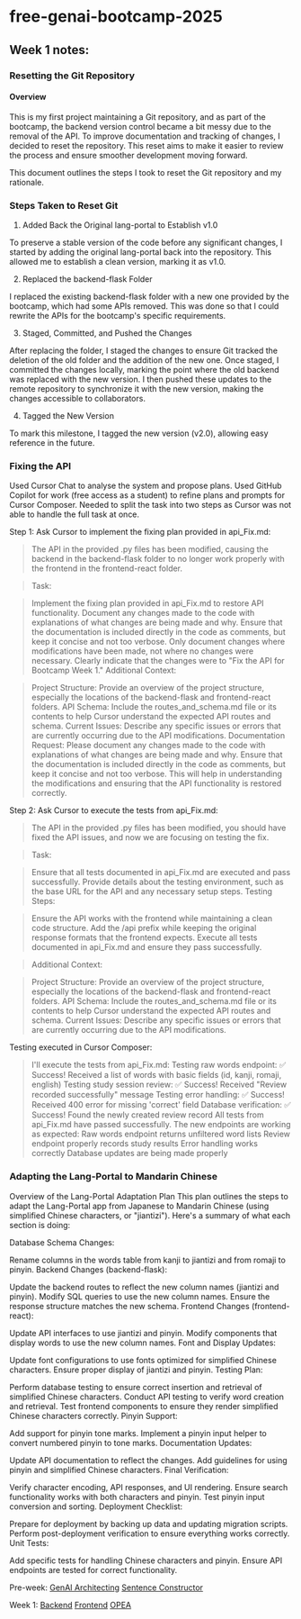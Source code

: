 # free-genai-bootcamp-2025

## Week 1 notes:

### Resetting the Git Repository

#### Overview
This is my first project maintaining a Git repository, and as part of the bootcamp, the backend version control became a bit messy due to the removal of the API. To improve documentation and tracking of changes, I decided to reset the repository. This reset aims to make it easier to review the process and ensure smoother development moving forward.

This document outlines the steps I took to reset the Git repository and my rationale.

### Steps Taken to Reset Git
1. Added Back the Original lang-portal to Establish v1.0

To preserve a stable version of the code before any significant changes, I started by adding the original lang-portal back into the repository. This allowed me to establish a clean version, marking it as v1.0.

2. Replaced the backend-flask Folder

I replaced the existing backend-flask folder with a new one provided by the bootcamp, which had some APIs removed. This was done so that I could rewrite the APIs for the bootcamp's specific requirements.

3. Staged, Committed, and Pushed the Changes

After replacing the folder, I staged the changes to ensure Git tracked the deletion of the old folder and the addition of the new one. Once staged, I committed the changes locally, marking the point where the old backend was replaced with the new version. I then pushed these updates to the remote repository to synchronize it with the new version, making the changes accessible to collaborators.

4. Tagged the New Version

To mark this milestone, I tagged the new version (v2.0), allowing easy reference in the future.

### Fixing the API
Used Cursor Chat to analyse the system and propose plans.
Used GitHub Copilot for work (free access as a student) to refine plans and prompts for Cursor Composer.
Needed to split the task into two steps as Cursor was not able to handle the full task at once.


Step 1: Ask Cursor to implement the fixing plan provided in api_Fix.md:

> The API in the provided .py files has been modified, causing the backend in the backend-flask folder to no longer work properly with the frontend in the frontend-react folder.

> Task:

> Implement the fixing plan provided in api_Fix.md to restore API functionality.
> Document any changes made to the code with explanations of what changes are being made and why. Ensure that the documentation is included directly in the code as comments, but keep it concise and not too verbose. Only document changes where modifications have been made, not where no changes were necessary. Clearly indicate that the changes were to "Fix the API for Bootcamp Week 1."
> Additional Context:

> Project Structure: Provide an overview of the project structure, especially the locations of the backend-flask and frontend-react folders.
> API Schema: Include the routes_and_schema.md file or its contents to help Cursor understand the expected API routes and schema.
> Current Issues: Describe any specific issues or errors that are currently occurring due to the API modifications.
> Documentation Request: Please document any changes made to the code with explanations of what changes are being made and why. Ensure that the documentation is included directly in the code as comments, but keep it concise and not too verbose. This will help in understanding the modifications and ensuring that the API functionality is restored correctly.

Step 2: Ask Cursor to execute the tests from api_Fix.md:

> The API in the provided .py files has been modified, you should have fixed the API issues, and now we are focusing on testing the fix.

> Task:

> Ensure that all tests documented in api_Fix.md are executed and pass successfully.
> Provide details about the testing environment, such as the base URL for the API and any necessary setup steps.
> Testing Steps:

> Ensure the API works with the frontend while maintaining a clean code structure.
> Add the /api prefix while keeping the original response formats that the frontend expects.
> Execute all tests documented in api_Fix.md and ensure they pass successfully.

> Additional Context:

> Project Structure: Provide an overview of the project structure, especially the locations of the backend-flask and frontend-react folders.
> API Schema: Include the routes_and_schema.md file or its contents to help Cursor understand the expected API routes and schema.
> Current Issues: Describe any specific issues or errors that are currently occurring due to the API modifications.



Testing executed in Cursor Composer:

> I'll execute the tests from api_Fix.md:
> Testing raw words endpoint:
> ✅ Success! Received a list of words with basic fields (id, kanji, romaji, english)
> Testing study session review:
> ✅ Success! Received "Review recorded successfully" message
> Testing error handling:
> ✅ Success! Received 400 error for missing 'correct' field
> Database verification:
> ✅ Success! Found the newly created review record
> All tests from api_Fix.md have passed successfully. The new endpoints are working as expected:
> Raw words endpoint returns unfiltered word lists
> Review endpoint properly records study results
> Error handling works correctly
> Database updates are being made properly

### Adapting the Lang-Portal to Mandarin Chinese

Overview of the Lang-Portal Adaptation Plan
This plan outlines the steps to adapt the Lang-Portal app from Japanese to Mandarin Chinese (using simplified Chinese characters, or "jiantizi"). Here's a summary of what each section is doing:

Database Schema Changes:

Rename columns in the words table from kanji to jiantizi and from romaji to pinyin.
Backend Changes (backend-flask):

Update the backend routes to reflect the new column names (jiantizi and pinyin).
Modify SQL queries to use the new column names.
Ensure the response structure matches the new schema.
Frontend Changes (frontend-react):

Update API interfaces to use jiantizi and pinyin.
Modify components that display words to use the new column names.
Font and Display Updates:

Update font configurations to use fonts optimized for simplified Chinese characters.
Ensure proper display of jiantizi and pinyin.
Testing Plan:

Perform database testing to ensure correct insertion and retrieval of simplified Chinese characters.
Conduct API testing to verify word creation and retrieval.
Test frontend components to ensure they render simplified Chinese characters correctly.
Pinyin Support:

Add support for pinyin tone marks.
Implement a pinyin input helper to convert numbered pinyin to tone marks.
Documentation Updates:

Update API documentation to reflect the changes.
Add guidelines for using pinyin and simplified Chinese characters.
Final Verification:

Verify character encoding, API responses, and UI rendering.
Ensure search functionality works with both characters and pinyin.
Test pinyin input conversion and sorting.
Deployment Checklist:

Prepare for deployment by backing up data and updating migration scripts.
Perform post-deployment verification to ensure everything works correctly.
Unit Tests:

Add specific tests for handling Chinese characters and pinyin.
Ensure API endpoints are tested for correct functionality.

Pre-week:
[GenAI Architecting](https://github.com/AC888221/free-genai-bootcamp-2025/tree/main/genai-architecting)
[Sentence Constructor](https://github.com/AC888221/free-genai-bootcamp-2025/tree/main/sentence-constructor)

Week 1:
[Backend](https://github.com/AC888221/free-genai-bootcamp-2025/blob/main/lang-portal/backend-flask/README.md#bootcamp-week-1-backend-implementation-report)
[Frontend](https://github.com/AC888221/free-genai-bootcamp-2025/blob/main/lang-portal/frontend-react/README.md#bootcamp-week-1-frontend-implementation-report)
[OPEA](https://github.com/AC888221/free-genai-bootcamp-2025/tree/main/opea-comps#bootcamp-week-1-opea-implementation-report)
